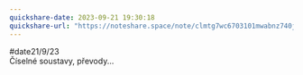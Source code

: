 ```yaml
---
quickshare-date: 2023-09-21 19:30:18
quickshare-url: "https://noteshare.space/note/clmtg7wc6703101mwabnz740j#QW1qXr+Ep4ro3sxBFYNHHWqd6a+1lfVI1Z3YLsBhqZw"
---
```

#date21/9/23  
	Číselné soustavy, převody...